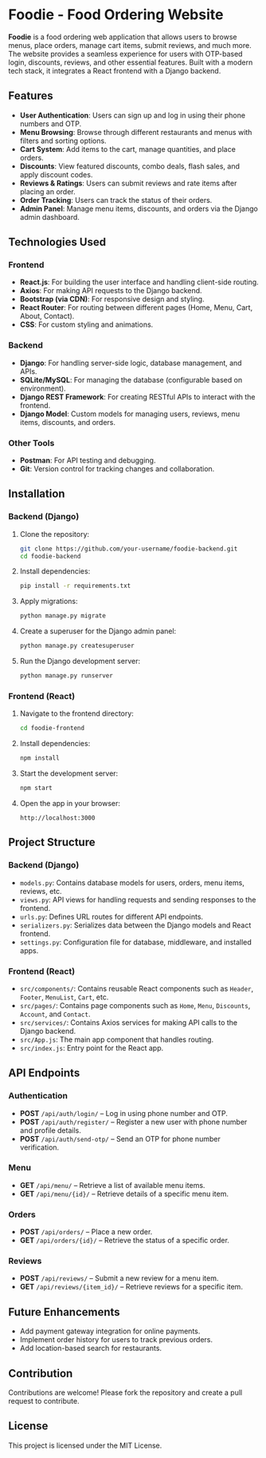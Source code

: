 # Foodie - Food Ordering Website

**Foodie** is a food ordering web application that allows users to browse menus, place orders, manage cart items, submit reviews, and much more. The website provides a seamless experience for users with OTP-based login, discounts, reviews, and other essential features. Built with a modern tech stack, it integrates a React frontend with a Django backend.

## Features

- **User Authentication**: Users can sign up and log in using their phone numbers and OTP.
- **Menu Browsing**: Browse through different restaurants and menus with filters and sorting options.
- **Cart System**: Add items to the cart, manage quantities, and place orders.
- **Discounts**: View featured discounts, combo deals, flash sales, and apply discount codes.
- **Reviews & Ratings**: Users can submit reviews and rate items after placing an order.
- **Order Tracking**: Users can track the status of their orders.
- **Admin Panel**: Manage menu items, discounts, and orders via the Django admin dashboard.

## Technologies Used

### Frontend
- **React.js**: For building the user interface and handling client-side routing.
- **Axios**: For making API requests to the Django backend.
- **Bootstrap (via CDN)**: For responsive design and styling.
- **React Router**: For routing between different pages (Home, Menu, Cart, About, Contact).
- **CSS**: For custom styling and animations.

### Backend
- **Django**: For handling server-side logic, database management, and APIs.
- **SQLite/MySQL**: For managing the database (configurable based on environment).
- **Django REST Framework**: For creating RESTful APIs to interact with the frontend.
- **Django Model**: Custom models for managing users, reviews, menu items, discounts, and orders.

### Other Tools
- **Postman**: For API testing and debugging.
- **Git**: Version control for tracking changes and collaboration.

## Installation

### Backend (Django)

1. Clone the repository:
    ```bash
    git clone https://github.com/your-username/foodie-backend.git
    cd foodie-backend
    ```

2. Install dependencies:
    ```bash
    pip install -r requirements.txt
    ```

3. Apply migrations:
    ```bash
    python manage.py migrate
    ```

4. Create a superuser for the Django admin panel:
    ```bash
    python manage.py createsuperuser
    ```

5. Run the Django development server:
    ```bash
    python manage.py runserver
    ```

### Frontend (React)

1. Navigate to the frontend directory:
    ```bash
    cd foodie-frontend
    ```

2. Install dependencies:
    ```bash
    npm install
    ```

3. Start the development server:
    ```bash
    npm start
    ```

4. Open the app in your browser:
    ```
    http://localhost:3000
    ```

## Project Structure

### Backend (Django)

- `models.py`: Contains database models for users, orders, menu items, reviews, etc.
- `views.py`: API views for handling requests and sending responses to the frontend.
- `urls.py`: Defines URL routes for different API endpoints.
- `serializers.py`: Serializes data between the Django models and React frontend.
- `settings.py`: Configuration file for database, middleware, and installed apps.

### Frontend (React)

- `src/components/`: Contains reusable React components such as `Header`, `Footer`, `MenuList`, `Cart`, etc.
- `src/pages/`: Contains page components such as `Home`, `Menu`, `Discounts`, `Account`, and `Contact`.
- `src/services/`: Contains Axios services for making API calls to the Django backend.
- `src/App.js`: The main app component that handles routing.
- `src/index.js`: Entry point for the React app.

## API Endpoints

### Authentication

- **POST** `/api/auth/login/` – Log in using phone number and OTP.
- **POST** `/api/auth/register/` – Register a new user with phone number and profile details.
- **POST** `/api/auth/send-otp/` – Send an OTP for phone number verification.

### Menu

- **GET** `/api/menu/` – Retrieve a list of available menu items.
- **GET** `/api/menu/{id}/` – Retrieve details of a specific menu item.

### Orders

- **POST** `/api/orders/` – Place a new order.
- **GET** `/api/orders/{id}/` – Retrieve the status of a specific order.

### Reviews

- **POST** `/api/reviews/` – Submit a new review for a menu item.
- **GET** `/api/reviews/{item_id}/` – Retrieve reviews for a specific item.

## Future Enhancements

- Add payment gateway integration for online payments.
- Implement order history for users to track previous orders.
- Add location-based search for restaurants.

## Contribution

Contributions are welcome! Please fork the repository and create a pull request to contribute.

## License

This project is licensed under the MIT License.
